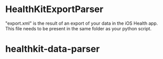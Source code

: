 # HealthKitExportParser

"export.xml" is the result of an export of your data in the iOS Health app.
This file needs to be present in the same folder as your python script.
# healthkit-data-parser
